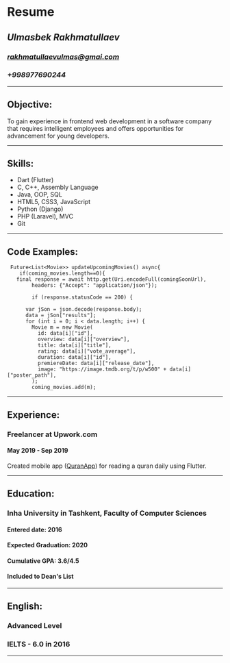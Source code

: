 # **Resume**
## *Ulmasbek Rakhmatullaev*
### *rakhmatullaevulmas@gmai.com*
### *+998977690244*
***
## **Objective:**
To gain experience in frontend web development in a software
company that requires intelligent employees and offers opportunities for
advancement for young developers.
***
## **Skills:**
* Dart (Flutter)
* C, C++, Assembly Language
* Java, OOP, SQL
* HTML5, CSS3, JavaScript
* Python (Django) 
* PHP (Laravel), MVC
* Git
***
## **Code Examples:** 
```
 Future<List<Movie>> updateUpcomingMovies() async{
    if(coming_movies.length==0){
   final response = await http.get(Uri.encodeFull(comingSoonUrl),
        headers: {"Accept": "application/json"});

        if (response.statusCode == 200) {
     
      var jSon = json.decode(response.body);
      data = jSon["results"];
      for (int i = 0; i < data.length; i++) {
        Movie m = new Movie(
          id: data[i]["id"],
          overview: data[i]["overview"],
          title: data[i]["title"],
          rating: data[i]["vote_average"],
          duration: data[i]["id"],
          premiereDate: data[i]["release_date"],
          image: "https://image.tmdb.org/t/p/w500" + data[i]["poster_path"],
        );
        coming_movies.add(m);
```
***
## **Experience:**
### Freelancer at Upwork.com
#### May 2019 - Sep 2019 
Created mobile app ([QuranApp](https://github.com/ulmas97/quranApp.git)) for reading a quran daily using Flutter.

***
## **Education:**
### Inha University in Tashkent, Faculty of Computer Sciences
#### Entered date: 2016
#### Expected Graduation: 2020
#### Cumulative GPA: 3.6/4.5
#### Included to Dean's List
***
## **English:** 
### Advanced Level
### IELTS - 6.0 in 2016

***
